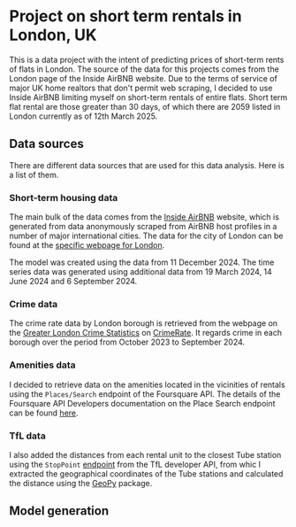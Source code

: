 # Project on short term rentals in London, UK

This is a data project with the intent of predicting prices of short-term rents of flats in London. The source of the data for this projects comes from the London page of the Inside AirBNB website. Due to the terms of service of major UK home realtors that don't permit web scraping, I decided to use Inside AirBNB limiting myself on short-term rentals of entire flats. Short term flat rental are those greater than 30 days, of which there are 2059 listed in London currently as of 12th March 2025.

## Data sources

There are different data sources that are used for this data analysis. Here is a list of them.

### Short-term housing data

The main bulk of the data comes from the [Inside AirBNB](https://insideairbnb.com/ "https://insideairbnb.com/") website, which is generated from data anonymously scraped from AirBNB host profiles in a number of major international cities. The data for the city of London can be found at the [specific webpage for London](https://insideairbnb.com/london/ "https://insideairbnb.com/london/").

The model was created using the data from 11 December 2024. The time series data was generated using additional data from 19 March 2024, 14 June 2024 and 6 September 2024.

### Crime data

The crime rate data by London borough is retrieved from the webpage on the [Greater London Crime Statistics](https://crimerate.co.uk/london "https://crimerate.co.uk/london") on [CrimeRate](https://crimerate.co.uk/ "https://crimerate.co.uk/"). It regards crime in each borough over the period from October 2023 to September 2024.

### Amenities data

I decided to retrieve data on the amenities located in the vicinities of rentals using the `Places/Search` endpoint of the Foursquare API. The details of the Foursquare API Developers documentation on the Place Search endpoint can be found [here](https://api.foursquare.com/v3/places/search "https://api.foursquare.com/v3/places/search").

### TfL data

I also added the distances from each rental unit to the closest Tube station using the `StopPoint` [endpoint](https://api.tfl.gov.uk/StopPoint/Mode/tube "https://api.tfl.gov.uk/StopPoint/Mode/tube") from the TfL developer API, from whic I extracted the geographical coordinates of the Tube stations and calculated the distance using the [GeoPy](https://github.com/geopy/geopy "https://github.com/geopy/geopy") package.

## Model generation


